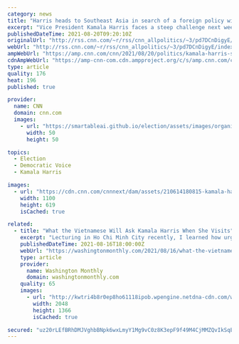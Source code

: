 ```yaml
---
category: news
title: "Harris heads to Southeast Asia in search of a foreign policy win amid Afghanistan crisis "
excerpt: "Vice President Kamala Harris faces a steep challenge next week when she travels to Singapore and Vietnam, as a once-low-risk trip to friendly nations comes at the same time as a bungled US withdrawal from Afghanistan.\n    \n"
publishedDateTime: 2021-08-20T09:20:10Z
originalUrl: "http://rss.cnn.com/~r/rss/cnn_allpolitics/~3/pd7DCnDigyE/index.html"
webUrl: "http://rss.cnn.com/~r/rss/cnn_allpolitics/~3/pd7DCnDigyE/index.html"
ampWebUrl: "https://amp.cnn.com/cnn/2021/08/20/politics/kamala-harris-southeast-asia-trip-afghanistan/index.html"
cdnAmpWebUrl: "https://amp-cnn-com.cdn.ampproject.org/c/s/amp.cnn.com/cnn/2021/08/20/politics/kamala-harris-southeast-asia-trip-afghanistan/index.html"
type: article
quality: 176
heat: 196
published: true

provider:
  name: CNN
  domain: cnn.com
  images:
    - url: "https://smartableai.github.io/election/assets/images/organizations/cnn.com-50x50.jpg"
      width: 50
      height: 50

topics:
  - Election
  - Democratic Voice
  - Kamala Harris

images:
  - url: "https://cdn.cnn.com/cnnnext/dam/assets/210614180815-kamala-harris-super-tease.jpg"
    width: 1100
    height: 619
    isCached: true

related:
  - title: "What the Vietnamese Will Ask Kamala Harris When She Visits"
    excerpt: "Lecturing in Ho Chi Minh City recently, I learned how urgently bright young people there want to understand what’s happening here. Their future may depend on it."
    publishedDateTime: 2021-08-16T18:00:00Z
    webUrl: "https://washingtonmonthly.com/2021/08/16/what-the-vietnamese-will-ask-kamala-harris-when-she-visits/"
    type: article
    provider:
      name: Washington Monthly
      domain: washingtonmonthly.com
    quality: 65
    images:
      - url: "http://kwtri4b8r0ep8ho61118ipob.wpengine.netdna-cdn.com/wp-content/uploads/2021/08/AP21222740818151-scaled.jpg"
        width: 2048
        height: 1366
        isCached: true

secured: "uz20rLEfBRhDMJVghbBNpk6wxLmyY1Mg9vC0z8K3epF9f49M4CjMMZQvIkSqEHcB/X0GtO8ZY2uasyeaPgghB95ib5CuY3SdjCa8UzG5+lpsHfjlrCtjNnvKVoQFGYVCKrRDCJf5ATk9+f0tR38P3ogozV0/y/+krGBVOEXTAiAfPDi+prPXRchBAL76ao0nVdQuHrlfz5FwV/q3OECxBAcPzViYZWLoVl6F/rCXxXrItGyehTUSyWoUc7AhZmzhGGmiG774OReVdquSRZzf6s2F1LZ7wP40qxaVCGB7C0sSn4nDlndepDzKu08AH3ZsCt5Qpxg5mZv4gqWbUNkmzbZJ6zLyyj7Sk0Kc+QcgMy8=;1V0T7WfyTfkn755qobNohA=="
---
```


